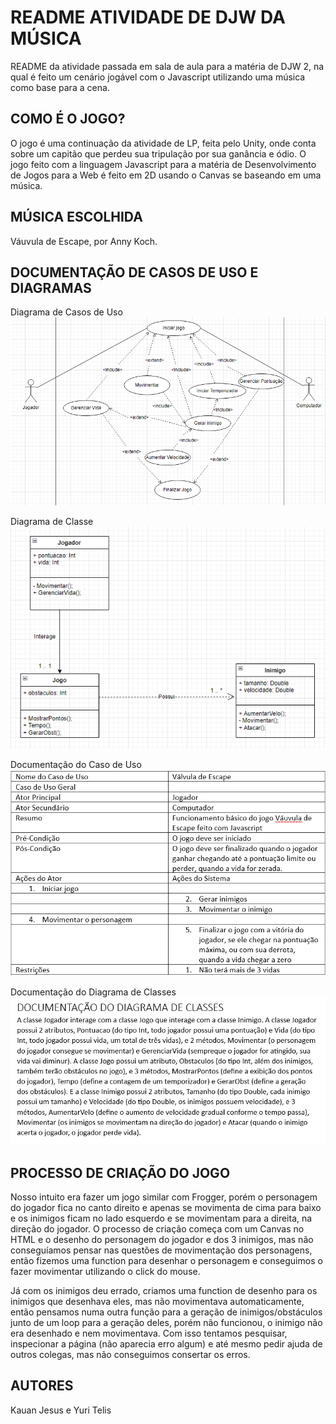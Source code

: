 # README ATIVIDADE DE DJW DA MÚSICA
README da atividade passada em sala de aula para a matéria de DJW 2, na qual é feito um cenário jogável com o Javascript utilizando uma música como base para a cena.

## COMO É O JOGO?
O jogo é uma continuação da atividade de LP, feita pelo Unity, onde conta sobre um capitão que perdeu sua tripulação por sua ganância e ódio.
O jogo feito com a linguagem Javascript para a matéria de Desenvolvimento de Jogos para a Web é feito em 2D usando o Canvas se baseando em uma música.

## MÚSICA ESCOLHIDA
Váuvula de Escape, por Anny Koch.

## DOCUMENTAÇÃO DE CASOS DE USO E DIAGRAMAS
Diagrama de Casos de Uso
<br><img src="img/usecasediagram.png">

Diagrama de Classe
<br><img src="img/classdiagram.png">

Documentação do Caso de Uso
<br><img src="img/usecase.png">

Documentação do Diagrama de Classes
<br><img src="img/class.png">

## PROCESSO DE CRIAÇÃO DO JOGO
Nosso intuito era fazer um jogo similar com Frogger, porém o personagem do jogador fica no canto direito e apenas se movimenta de cima para baixo e os inimigos ficam no lado esquerdo e se movimentam para a direita, na direção do jogador. O processo de criação começa com um Canvas no HTML e o desenho do personagem do jogador e dos 3 inimigos, mas não conseguíamos pensar nas questões de movimentação dos personagens, então fizemos uma function para desenhar o personagem e conseguimos o fazer movimentar utilizando o click do mouse.

Já com os inimigos deu errado, criamos uma function de desenho para os inimigos que desenhava eles, mas não movimentava automaticamente, então pensamos numa outra função para a geração de inimigos/obstáculos junto de um loop para a geração deles, porém não funcionou, o inimigo não era desenhado e nem movimentava. Com isso tentamos pesquisar, inspecionar a página (não aparecia erro algum) e até mesmo pedir ajuda de outros colegas, mas não conseguimos consertar os erros.

## AUTORES
Kauan Jesus e Yuri Telis